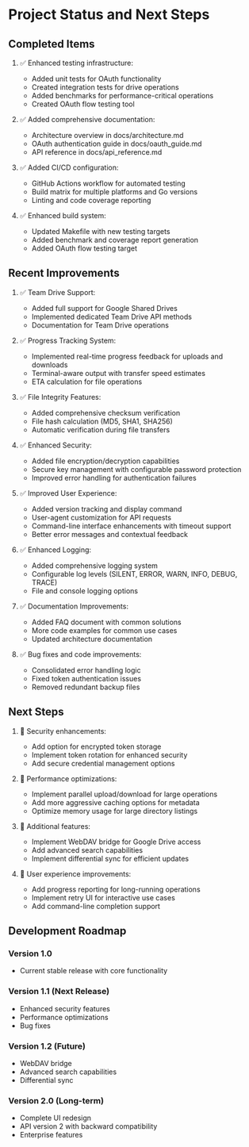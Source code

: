 # Project Status and Next Steps

## Completed Items

1. ✅ Enhanced testing infrastructure:
   - Added unit tests for OAuth functionality
   - Created integration tests for drive operations
   - Added benchmarks for performance-critical operations
   - Created OAuth flow testing tool

2. ✅ Added comprehensive documentation:
   - Architecture overview in docs/architecture.md
   - OAuth authentication guide in docs/oauth_guide.md
   - API reference in docs/api_reference.md

3. ✅ Added CI/CD configuration:
   - GitHub Actions workflow for automated testing
   - Build matrix for multiple platforms and Go versions
   - Linting and code coverage reporting

4. ✅ Enhanced build system:
   - Updated Makefile with new testing targets
   - Added benchmark and coverage report generation
   - Added OAuth flow testing target

## Recent Improvements

1. ✅ Team Drive Support:
   - Added full support for Google Shared Drives
   - Implemented dedicated Team Drive API methods
   - Documentation for Team Drive operations

2. ✅ Progress Tracking System:
   - Implemented real-time progress feedback for uploads and downloads
   - Terminal-aware output with transfer speed estimates
   - ETA calculation for file operations
   
3. ✅ File Integrity Features:
   - Added comprehensive checksum verification
   - File hash calculation (MD5, SHA1, SHA256)
   - Automatic verification during file transfers

4. ✅ Enhanced Security:
   - Added file encryption/decryption capabilities
   - Secure key management with configurable password protection
   - Improved error handling for authentication failures

5. ✅ Improved User Experience:
   - Added version tracking and display command
   - User-agent customization for API requests
   - Command-line interface enhancements with timeout support
   - Better error messages and contextual feedback

2. ✅ Enhanced Logging:
   - Added comprehensive logging system
   - Configurable log levels (SILENT, ERROR, WARN, INFO, DEBUG, TRACE)
   - File and console logging options

3. ✅ Documentation Improvements:
   - Added FAQ document with common solutions
   - More code examples for common use cases
   - Updated architecture documentation

4. ✅ Bug fixes and code improvements:
   - Consolidated error handling logic
   - Fixed token authentication issues
   - Removed redundant backup files

## Next Steps

1. 📝 Security enhancements:
   - Add option for encrypted token storage
   - Implement token rotation for enhanced security
   - Add secure credential management options

2. 📝 Performance optimizations:
   - Implement parallel upload/download for large operations
   - Add more aggressive caching options for metadata
   - Optimize memory usage for large directory listings

3. 📝 Additional features:
   - Implement WebDAV bridge for Google Drive access
   - Add advanced search capabilities
   - Implement differential sync for efficient updates

4. 📝 User experience improvements:
   - Add progress reporting for long-running operations
   - Implement retry UI for interactive use cases
   - Add command-line completion support

## Development Roadmap

### Version 1.0
- Current stable release with core functionality

### Version 1.1 (Next Release)
- Enhanced security features
- Performance optimizations
- Bug fixes

### Version 1.2 (Future)
- WebDAV bridge
- Advanced search capabilities
- Differential sync

### Version 2.0 (Long-term)
- Complete UI redesign
- API version 2 with backward compatibility
- Enterprise features
